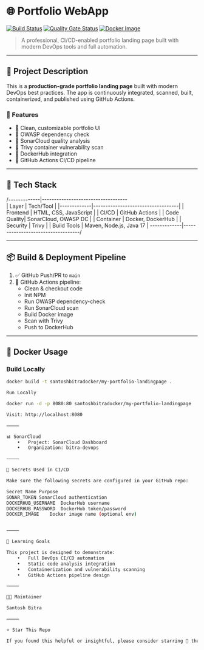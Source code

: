 # 🌐 Portfolio WebApp

[![Build Status](https://github.com/bitra-devops/portfolio-webapp-code/actions/workflows/ci-cd.yml/badge.svg)](https://github.com/bitra-devops/portfolio-webapp-code/actions)
[![Quality Gate Status](https://sonarcloud.io/api/project_badges/measure?project=bitra-devops_portfolio-webapp-code&metric=alert_status)](https://sonarcloud.io/summary/new_code?id=bitra-devops_portfolio-webapp-code)
[![Docker Image](https://img.shields.io/badge/Dockerhub-Available-blue)](https://hub.docker.com/repository/docker/santoshbitradocker/my-portfolio-landingpage)

> A professional, CI/CD-enabled portfolio landing page built with modern DevOps tools and full automation.

---

## 🚀 Project Description

This is a **production-grade portfolio landing page** built with modern DevOps best practices. The app is continuously integrated, scanned, built, containerized, and published using GitHub Actions.

### 🔧 Features

- 🔹 Clean, customizable portfolio UI
- 🔹 OWASP dependency check
- 🔹 SonarCloud quality analysis
- 🔹 Trivy container vulnerability scan
- 🔹 DockerHub integration
- 🔹 GitHub Actions CI/CD pipeline

---

## 🧱 Tech Stack

/-------------|-----------------------------------\
| Layer       | Tech/Tool                         |
|-------------|-----------------------------------|
| Frontend    | HTML, CSS, JavaScript             |
| CI/CD       | GitHub Actions                    |
| Code Quality| SonarCloud, OWASP DC              |
| Container   | Docker, DockerHub                 |
| Security    | Trivy                             |
| Build Tools | Maven, Node.js, Java 17           |
\-------------|-----------------------------------/

---

## 📦 Build & Deployment Pipeline

1. ✅ GitHub Push/PR to `main`
2. 🔁 GitHub Actions pipeline:
   - Clean & checkout code
   - Init NPM
   - Run OWASP dependency-check
   - Run SonarCloud scan
   - Build Docker image
   - Scan with Trivy
   - Push to DockerHub

---

## 🐳 Docker Usage

### Build Locally

```bash
docker build -t santoshbitradocker/my-portfolio-landingpage .

Run Locally

docker run -d -p 8080:80 santoshbitradocker/my-portfolio-landingpage

Visit: http://localhost:8080

⸻

📊 SonarCloud
	•	Project: SonarCloud Dashboard
	•	Organization: bitra-devops

⸻

🔐 Secrets Used in CI/CD

Make sure the following secrets are configured in your GitHub repo:

Secret Name	Purpose
SONAR_TOKEN	SonarCloud authentication
DOCKERHUB_USERNAME	DockerHub username
DOCKERHUB_PASSWORD	DockerHub token/password
DOCKER_IMAGE	Docker image name (optional env)


⸻

🧠 Learning Goals

This project is designed to demonstrate:
	•	Full DevOps CI/CD automation
	•	Static code analysis integration
	•	Containerization and vulnerability scanning
	•	GitHub Actions pipeline design

⸻

🧑‍💻 Maintainer

Santosh Bitra

⸻

⭐ Star This Repo

If you found this helpful or insightful, please consider starring 🌟 the repo to support more DevOps-focused projects like this!
